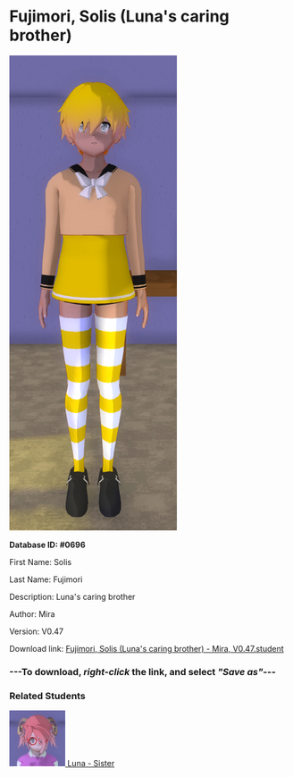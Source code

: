 # Fujimori, Solis (Luna's caring brother)

<img src="Files/Images/Fujimori, Solis (Luna's caring brother).png" title="Fujimori, Solis (Luna's caring brother) - Mira, V0.47">

**Database ID: #0696**

First Name: Solis

Last Name: Fujimori

Description: Luna's caring brother

Author: Mira

Version: V0.47

Download link: <a href="https://raw.githubusercontent.com/Arbiter1223/Daigaku-Gurashi-Custom-Students/master/Files/Studen%20Files/Fujimori%2C%20Solis%20(Luna's%20caring%20brother)%20-%20Mira%2C%20V0.47.student">Fujimori, Solis (Luna's caring brother) - Mira, V0.47.student</a>

### ---**To download, _right-click_ the link, and select _"Save as"_**---

### Related Students

<a href="Fujimori, Luna (A shy and innocent goat girl).md"><img src="Files/Thumbs/Fujimori, Luna (A shy and innocent goat girl).png" height="100" width="100" title="Fujimori, Luna (A shy and innocent goat girl) - Mira, V0.47"></a><a href="Fujimori, Luna (A shy and innocent goat girl).md"> Luna - Sister</a>

